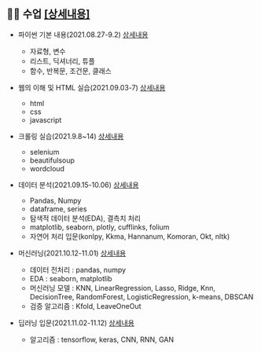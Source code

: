 ## ✍🏼 수업 [[상세내용]](https://github.com/kbjung/LikeLion_13th_DataCourse/tree/main/codeclass#readme)

  + 파이썬 기본 내용(2021.08.27-9.2) [상세내용](https://github.com/kbjung/LikeLion_13th_DataCourse/tree/main/codeclass/01_basic#readme)
    - 자료형, 변수
    - 리스트, 딕셔너리, 튜플
    - 함수, 반복문, 조건문, 클래스

  + 웹의 이해 및 HTML 실습(2021.09.03-7) [상세내용](https://github.com/kbjung/LikeLion_13th_DataCourse/tree/main/codeclass/02_web#readme)
    - html
    - css
    - javascript

  + 크롤링 실습(2021.9.8~14) [상세내용](https://github.com/kbjung/LikeLion_13th_DataCourse/tree/main/codeclass/03_crawling#readme)
    - selenium
    - beautifulsoup
    - wordcloud

  + 데이터 분석(2021.09.15-10.06) [상세내용](https://github.com/kbjung/LikeLion_13th_DataCourse/tree/main/codeclass/04_data_analysis#readme)
    - Pandas, Numpy
    - dataframe, series
    - 탐색적 데이터 분석(EDA), 결측치 처리
    - matplotlib, seaborn, plotly, cufflinks, folium
    - 자연어 처리 입문(konlpy, Kkma, Hannanum, Komoran, Okt, nltk)

  + 머신러닝(2021.10.12-11.01) [상세내용](https://github.com/kbjung/LikeLion_13th_DataCourse/tree/main/codeclass/05_merchine_learning#readme)
    - 데이터 전처리 : pandas, numpy
    - EDA : seaborn, matplotlib
    - 머신러닝 모델 : KNN, LinearRegression, Lasso, Ridge, Knn, DecisionTree, RandomForest, LogisticRegression, k-means, DBSCAN
    - 검증 알고리즘 : Kfold, LeaveOneOut

  + 딥러닝 입문(2021.11.02-11.12) [상세내용](https://github.com/kbjung/LikeLion_13th_DataCourse/tree/main/codeclass/06_deep_learning#readme)
    - 알고리즘 : tensorflow, keras, CNN, RNN, GAN
